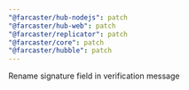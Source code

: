 ```yaml
---
"@farcaster/hub-nodejs": patch
"@farcaster/hub-web": patch
"@farcaster/replicator": patch
"@farcaster/core": patch
"@farcaster/hubble": patch
---
```


Rename signature field in verification message
